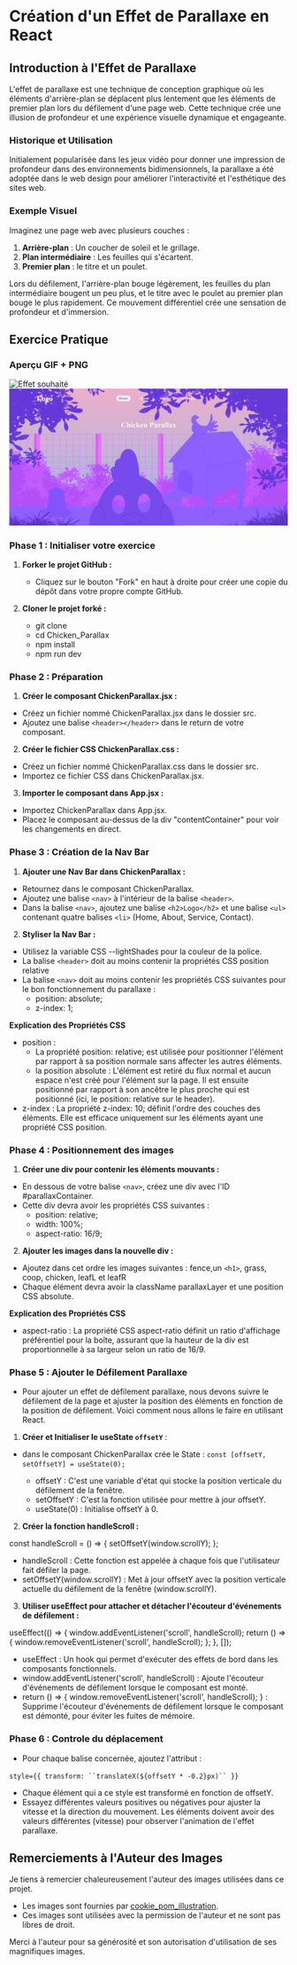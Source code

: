 # Création d'un Effet de Parallaxe en React

## Introduction à l'Effet de Parallaxe

L'effet de parallaxe est une technique de conception graphique où les éléments d'arrière-plan se déplacent plus lentement que les éléments de premier plan lors du défilement d'une page web. Cette technique crée une illusion de profondeur et une expérience visuelle dynamique et engageante.

### Historique et Utilisation

Initialement popularisée dans les jeux vidéo pour donner une impression de profondeur dans des environnements bidimensionnels, la parallaxe a été adoptée dans le web design pour améliorer l'interactivité et l'esthétique des sites web.

### Exemple Visuel

Imaginez une page web avec plusieurs couches :

1. **Arrière-plan** : Un coucher de soleil et le grillage.
2. **Plan intermédiaire** : Les feuilles qui s'écartent.
3. **Premier plan** : le titre et un poulet.

Lors du défilement, l'arrière-plan bouge légèrement,  les feuilles du plan intermédiaire bougent un peu plus, et le titre avec le poulet au premier plan bouge le plus rapidement. Ce mouvement différentiel crée une sensation de profondeur et d'immersion.


## Exercice Pratique

### Aperçu GIF + PNG

![Effet souhaité](./public/ChickenParallax.gif)
![Effet souhaité](./public/ChickenParallax.png)

### Phase 1 : Initialiser votre exercice

1. **Forker le projet GitHub :**

   - Cliquez sur le bouton "Fork" en haut à droite pour créer une copie du dépôt dans votre propre compte GitHub.

2. **Cloner le projet forké :**

   - git clone 
   - cd Chicken_Parallax
   - npm install
   - npm run dev  

### Phase 2 : Préparation

1. **Créer le composant ChickenParallax.jsx :**

- Créez un fichier nommé ChickenParallax.jsx dans le dossier src.
- Ajoutez une balise `<header></header>` dans le return de votre composant.

2. **Créer le fichier CSS ChickenParallax.css :**

- Créez un fichier nommé ChickenParallax.css dans le dossier src.
- Importez ce fichier CSS dans ChickenParallax.jsx.

3. **Importer le composant dans App.jsx :**

- Importez ChickenParallax dans App.jsx.
- Placez le composant au-dessus de la div "contentContainer" pour voir les changements en direct.

### Phase 3 : Création de la Nav Bar

1. **Ajouter une Nav Bar dans ChickenParallax :**

- Retournez dans le composant ChickenParallax.
- Ajoutez une balise `<nav>` à l'intérieur de la balise `<header>`.
- Dans la balise `<nav>`, ajoutez une balise `<h2>Logo</h2>` et une balise `<ul>` contenant quatre balises `<li>` (Home, About, Service, Contact).

2. **Styliser la Nav Bar :**

- Utilisez la variable CSS --lightShades pour la couleur de la police.
- La balise `<header>` doit au moins contenir la propriétés CSS position relative
- La balise `<nav>` doit au moins contenir les propriétés CSS suivantes pour le bon fonctionnement du parallaxe :
    - position: absolute;
    - z-index: 1;

**Explication des Propriétés CSS**

- position : 
    - La propriété position: relative; est utilisée pour positionner l'élément par rapport à sa position normale sans affecter les autres éléments.
    - la position absolute : L'élément est retiré du flux normal et aucun espace n'est créé pour l'élément sur la page. Il est ensuite positionné par rapport à son ancêtre le plus proche qui est positionné (ici, le position: relative sur le header).
- z-index : La propriété z-index: 10; définit l'ordre des couches des éléments. Elle est efficace uniquement sur les éléments ayant une propriété CSS position.

### Phase 4 : Positionnement des images

1. **Créer une div pour contenir les éléments mouvants :**

- En dessous de votre balise `<nav>`, créez une div avec l'ID #parallaxContainer.
- Cette div devra avoir les propriétés CSS suivantes :
    - position: relative;
    - width: 100%;
    - aspect-ratio: 16/9;

2. **Ajouter les images dans la nouvelle div :**

- Ajoutez dans cet ordre les images suivantes : fence,un `<h1>`, grass, coop, chicken, leafL et leafR
- Chaque élément devra avoir la className parallaxLayer et une position CSS absolute.

**Explication des Propriétés CSS**

- aspect-ratio : La propriété CSS aspect-ratio définit un ratio d'affichage préférentiel pour la boîte, assurant que la hauteur de la div est proportionnelle à sa largeur selon un ratio de 16/9.

### Phase 5 : Ajouter le Défilement Parallaxe

- Pour ajouter un effet de défilement parallaxe, nous devons suivre le défilement de la page et ajuster la position des éléments en fonction de la position de défilement. Voici comment nous allons le faire en utilisant React.

1. **Créer et Initialiser le useState `offsetY`** :
   
- dans le composant ChickenParallax crée le State :
   `const [offsetY, setOffsetY] = useState(0);`

    - offsetY : C'est une variable d'état qui stocke la position verticale du défilement de la fenêtre.
    - setOffsetY : C'est la fonction utilisée pour mettre à jour offsetY.
    - useState(0) : Initialise offsetY à 0.

2. **Créer la fonction handleScroll :**

const handleScroll = () => {
    setOffsetY(window.scrollY);
};

- handleScroll : Cette fonction est appelée à chaque fois que l'utilisateur fait défiler la page.
- setOffsetY(window.scrollY) : Met à jour offsetY avec la position verticale actuelle du défilement de la fenêtre (window.scrollY).

3. **Utiliser useEffect pour attacher et détacher l'écouteur d'événements de défilement :**

useEffect(() => {
    window.addEventListener('scroll', handleScroll);
    return () => {
        window.removeEventListener('scroll', handleScroll);
    };
}, []);

- useEffect : Un hook qui permet d'exécuter des effets de bord dans les composants fonctionnels.
- window.addEventListener('scroll', handleScroll) : Ajoute l'écouteur d'événements de défilement lorsque le composant est monté.
- return () => { window.removeEventListener('scroll', handleScroll); } : Supprime l'écouteur d'événements de défilement lorsque le composant est démonté, pour éviter les fuites de mémoire.

### Phase 6 : Controle du déplacement

- Pour chaque balise concernée, ajoutez l'attribut :

`style={{ transform: ``translateX(${offsetY * -0.2}px)`` }}`

- Chaque élément qui a ce style est transformé en fonction de offsetY. 
- Essayez différentes valeurs positives ou négatives pour ajuster la vitesse et la direction du mouvement. Les éléments doivent avoir des valeurs différentes (vitesse) pour observer l'animation de l'effet parallaxe.

## Remerciements à l'Auteur des Images

Je tiens à remercier chaleureusement l'auteur des images utilisées dans ce projet.

- Les images sont fournies par [cookie_pom_illustration](https://www.instagram.com/cookie_pom_Illustration/).
- Ces images sont utilisées avec la permission de l'auteur et ne sont pas libres de droit.

Merci à l'auteur pour sa générosité et son autorisation d'utilisation de ses magnifiques images.